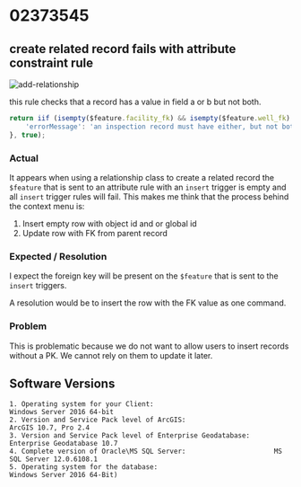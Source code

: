 # 02373545

## create related record fails with attribute constraint rule

![add-relationship](https://user-images.githubusercontent.com/325813/62175491-31969b80-b2fb-11e9-97c4-b39c65cb427e.gif)

this rule checks that a record has a value in field a or b but not both.

```js
return iif (isempty($feature.facility_fk) && isempty($feature.well_fk) || (!isempty($feature.facility_fk) && !isempty($feature.well_fk)), {
    'errorMessage': 'an inspection record must have either, but not both, a Facility_FK or a Well_FK'
}, true);
```

### Actual

It appears when using a relationship class to create a related record the `$feature` that is sent to an attribute rule with an `insert` trigger is empty and all `insert` trigger rules will fail. This makes me think that the process behind the context menu is:

1. Insert empty row with object id and or global id
1. Update row with FK from parent record

### Expected / Resolution

I expect the foreign key will be present on the `$feature` that is sent to the `insert` triggers.

A resolution would be to insert the row with the FK value as one command.

### Problem

This is problematic because we do not want to allow users to insert records without a PK. We cannot rely on them to update it later.

## Software Versions

```
1. Operating system for your Client:                              Windows Server 2016 64-bit
2. Version and Service Pack level of ArcGIS:                      ArcGIS 10.7, Pro 2.4
3. Version and Service Pack level of Enterprise Geodatabase:      Enterprise Geodatabase 10.7
4. Complete version of Oracle\MS SQL Server:                      MS SQL Server 12.0.6108.1
5. Operating system for the database:                             Windows Server 2016 64-Bit)
```
